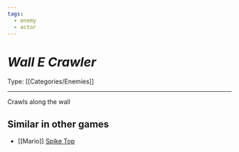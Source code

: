```yaml
---
tags:
  - enemy
  - actor
---
```

# _Wall E Crawler_

Type: [[Categories/Enemies]]

----


Crawls along the wall

## Similar in other games
* [[Mario]] [Spike Top](https://www.mariowiki.com/Spike_Top)